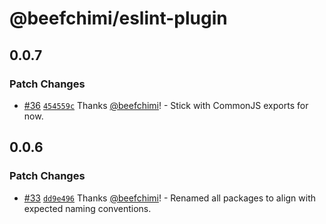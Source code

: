 # @beefchimi/eslint-plugin

## 0.0.7

### Patch Changes

- [#36](https://github.com/beefchimi/dev-configs/pull/36) [`454559c`](https://github.com/beefchimi/dev-configs/commit/454559cc5a426daa5acc8bff3aef6548b8d3bb4e) Thanks [@beefchimi](https://github.com/beefchimi)! - Stick with CommonJS exports for now.

## 0.0.6

### Patch Changes

- [#33](https://github.com/beefchimi/dev-configs/pull/33) [`dd9e496`](https://github.com/beefchimi/dev-configs/commit/dd9e496611cea93d2fa1a485454faa3224f57e21) Thanks [@beefchimi](https://github.com/beefchimi)! - Renamed all packages to align with expected naming conventions.
